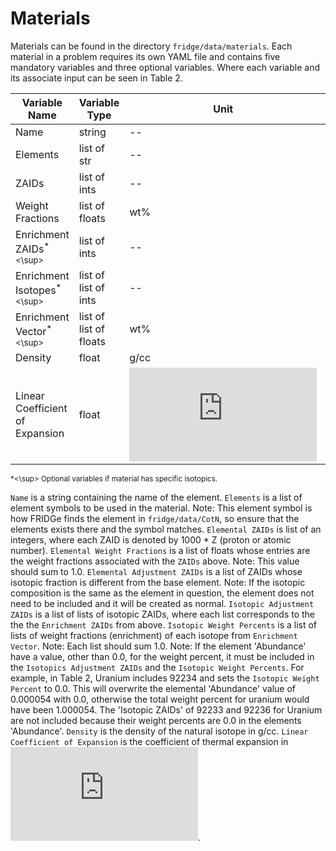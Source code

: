 # Materials

Materials can be found in the directory `fridge/data/materials`.
Each material in a problem requires its own YAML file and contains five mandatory variables and three optional variables.
Where each variable and its associate input can be seen in Table 2.

|Variable Name   | Variable Type | Unit | Example|
|----------------|---------------|------|--------|
|Name  | string | -- | UO2|
|Elements | list of str | -- | ['U', 'O]|
|ZAIDs | list of ints | -- | [92000, 8000]|
|Weight Fractions | list of floats | wt\% | [0.881467, 0.118533]|
|Enrichment ZAIDs<sup>*<\sup> | list of ints | -- | [92000, 8000]|
|Enrichment Isotopes<sup>*<\sup> | list of list of ints | -- | [[92235, 92238], [8016]]|
|Enrichment Vector<sup>*<\sup> | list of list of floats | wt\% | [[ 0.03, 0.97], [1.0]]|
|Density | float | g/cc | 2.33|
|Linear Coefficient of Expansion | float | ![equation](https://latex.codecogs.com/gif.latex?K%5E%7B-1%7D) |0.0|
<sup>*<\sup> Optional variables if material has specific isotopics.

`Name` is a string containing the name of the element. 
`Elements` is a list of element symbols to be used in the material. 
Note: This element symbol is how FRIDGe finds the element in `fridge/data/CotN`, so ensure that the elements exists there and the symbol matches.
`Elemental ZAIDs` is list of an integers, where each ZAID is denoted by 1000 * Z (proton or atomic number).
`Elemental Weight Fractions` is a list of floats whose entries are the weight fractions associated with the `ZAIDs` above.
Note: This value should sum to 1.0.
`Elemental Adjustment ZAIDs` is a list of ZAIDs whose isotopic fraction is different from the base element.
Note: If the isotopic composition is the same as the element in question, the element does not need to be included and it will be created as normal. 
`Isotopic Adjustment ZAIDs` is a list of lists of isotopic ZAIDs, where each list corresponds to the the the `Enrichment ZAIDs` from above.
`Isotopic Weight Percents` is a list of lists of weight fractions (enrichment) of each isotope from `Enrichment Vector`.
Note: Each list should sum 1.0.
Note: If the element 'Abundance' have a value, other than 0.0, for the weight percent, it must be included in the `Isotopics Adjustment ZAIDs` and the `Isotopic Weight Percents`.
For example, in Table 2, Uranium includes 92234 and sets the `Isotopic Weight Percent` to 0.0.
This will overwrite the elemental 'Abundance' value of 0.000054 with 0.0, otherwise the total weight percent for uranium would have been 1.000054.
The 'Isotopic ZAIDs' of 92233 and 92236 for Uranium are not included because their weight percents are 0.0 in the elements 'Abundance'.
`Density` is the density of the natural isotope in g/cc.
`Linear Coefficient of Expansion` is the coefficient of thermal expansion in ![equation](https://latex.codecogs.com/gif.latex?K%5E%7B-1%7D).